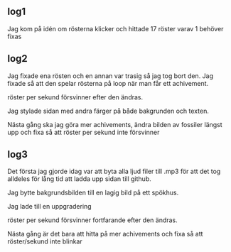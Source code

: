 ## log1
Jag kom på idén om rösterna klicker och hittade 17 röster varav 1 behöver fixas

## log2
Jag fixade ena rösten och en annan var trasig så jag tog bort den. Jag fixade så att den spelar rösterna på loop när man får ett achivement. 

röster per sekund försvinner efter den ändras.

Jag stylade sidan med andra färger på både bakgrunden och texten.

Nästa gång ska jag göra mer achivements, ändra bilden av fossiler längst upp och fixa så att röster per sekund inte försvinner

## log3
Det första jag gjorde idag var att byta alla ljud filer till .mp3 för att det tog alldeles för lång tid att ladda upp sidan till github.

Jag bytte bakgrundsbilden till en lagig bild på ett spökhus.

Jag lade till en uppgradering

röster per sekund försvinner fortfarande efter den ändras.

Nästa gång är det bara att hitta på mer achivements och fixa så att röster/sekund inte blinkar

